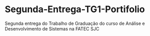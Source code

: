 # Segunda-Entrega-TG1-Portifolio
Segunda entrega do Trabalho de Graduação do curso de Análise e Desenvolvimento de Sistemas na FATEC SJC
